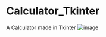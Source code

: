 # Calculator_Tkinter
A Calculator made in Tkinter
![image](https://user-images.githubusercontent.com/46340124/212471973-242d960c-1c75-44de-aeb0-5bf5e304ce5c.png)

